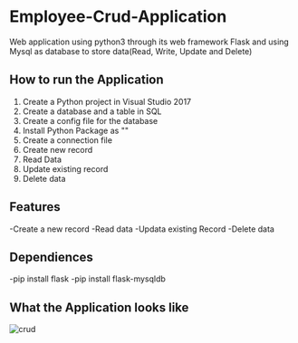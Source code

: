 # Employee-Crud-Application
Web application using python3 through its web framework Flask and using Mysql as database to store data(Read, Write, Update and Delete)

## How to run the Application
1. Create a Python project in Visual Studio 2017
2. Create a database and a table in SQL
3. Create a config file for the database
4. Install Python Package as ""
5. Create a connection file
6. Create new record
7. Read Data
8. Update existing record
9. Delete data

## Features
-Create a new record
-Read data
-Updata existing Record
-Delete data

## Dependiences
-pip install flask
-pip install flask-mysqldb

## What the Application looks like
![crud](https://user-images.githubusercontent.com/29799005/101937559-07036500-3c08-11eb-8418-6f9949aaf4ff.PNG)


